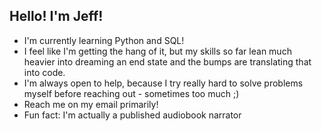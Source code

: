 ## Hello! I'm Jeff!
- I'm currently learning Python and SQL!
- I feel like I'm getting the hang of it, but my skills so far lean much heavier into dreaming an end state and the bumps are translating that into code.
- I'm always open to help, because I try really hard to solve problems myself before reaching out - sometimes too much ;)
- Reach me on my email primarily!
- Fun fact: I'm actually a published audiobook narrator

<!--
**TheJeff08/TheJeff08** is a ✨ _special_ ✨ repository because its `README.md` (this file) appears on your GitHub profile.

Here are some ideas to get you started:

- 🔭 I’m currently working on ...
- 🌱 I’m currently learning ...
- 👯 I’m looking to collaborate on ...
- 🤔 I’m looking for help with ...
- 💬 Ask me about ...
- 📫 How to reach me: ...
- 😄 Pronouns: ...
- ⚡ Fun fact: ...
-->
